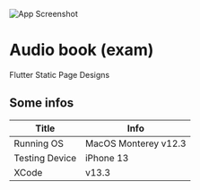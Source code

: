 ![App Screenshot](https://cdn.dribbble.com/users/2161754/screenshots/14861900/media/650b10b9d1b67ae7367d76b8d996608f.png)


# Audio book (exam)

Flutter Static Page Designs
## Some infos

| Title             | Info                                                                |
| ----------------- | ------------------------------------------------------------------ |
| Running OS | MacOS Monterey v12.3 |
| Testing Device | iPhone 13 |
| XCode | v13.3 |
